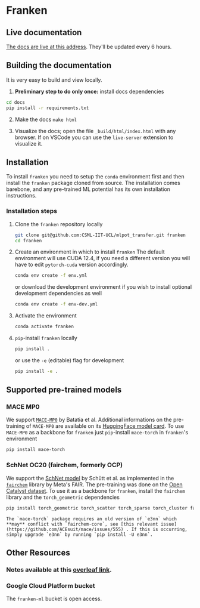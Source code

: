 # Franken

## Live documentation
[The docs are live at this address](http://35.223.78.91/index.html). They'll be updated every 6 hours.

## Building the documentation
It is very easy to build and view locally.

1. **Preliminary step to do only once:** install docs dependencies
  ```bash
  cd docs
  pip install -r requirements.txt
  ```
2. Make the docs
  ```make html```

3. Visualize the docs; open the file `_build/html/index.html` with any browser. If on VSCode you can use the `live-server` extension to visualize it.

## Installation 
To install `franken` you need to setup the `conda` environment first and then install the `franken` package cloned from source. The installation comes barebone, and any pre-trained ML potential has its own installation instructions.

### Installation steps

1. Clone the `franken` repository locally
    ```bash
    git clone git@github.com:CSML-IIT-UCL/mlpot_transfer.git franken
    cd franken
    ```
2. Create an environment in which to install `franken`
    The default environment will use CUDA 12.4, if you need a different version you will have to edit `pytorch-cuda` version accordingly.
    ```bash
    conda env create -f env.yml
    ```
    or download the development environment if you wish to install optional development dependencies as well
    ```bash
    conda env create -f env-dev.yml
    ```
3. Activate the environment
    ```bash
    conda activate franken
    ```
4. `pip`-install `franken` locally
    ```bash
    pip install .
    ```
    or use the `-e` (editable) flag for development
    ```bash
    pip install -e .
    ```
## Supported pre-trained models
### MACE MP0
We support [`MACE-MP0`](https://arxiv.org/abs/2401.00096) by Batatia et al. Additional informations on the pre-training of `MACE-MP0` are available on its [HuggingFace model card](https://huggingface.co/cyrusyc/mace-universal). To use `MACE-MP0` as a backbone for `franken` just `pip`-install `mace-torch` in `franken`'s environment
```bash
pip install mace-torch
```
### SchNet OC20 (fairchem, formerly OCP)
We support the [SchNet model](https://arxiv.org/abs/1706.08566) by Schütt et al. as implemented in the [`fairchem`](https://fair-chem.github.io/) library by Meta's FAIR. The pre-training was done on the [Open Catalyst dataset](https://fair-chem.github.io/core/datasets/oc20.html). To use it as a backbone for `franken`, install the `fairchem` library and the `torch_geometric` dependencies
```bash
pip install torch_geometric torch_scatter torch_sparse torch_cluster fairchem-core
```
```{note} 
The `mace-torch` package requires an old version of `e3nn` which **may** conflict with `fairchem-core`, see [this relevant issue](https://github.com/ACEsuit/mace/issues/555) . If this is occurring, simply upgrade `e3nn` by running `pip install -U e3nn`.
```

## Other Resources

### Notes available at this [overleaf link](https://www.overleaf.com/4172646251vhtykqjwrqpb#6ea18b).

### Google Cloud Platform bucket

The `franken-ml` bucket is open access.